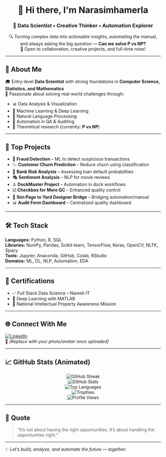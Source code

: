 
<!-- GitHub Profile README with Animated Stats for Narasimhamerla -->

<h1 align="center">👋 Hi there, I'm Narasimhamerla</h1>
<h3 align="center">🌱 Data Scientist • Creative Thinker • Automation Explorer</h3>

<p align="center">
  🔍 Turning complex data into actionable insights, automating the manual, and always asking the big question — <strong>Can we solve P vs NP?</strong><br>
  💼 Open to collaboration, creative projects, and full-time roles!
</p>

---

## 🧠 About Me

🎓 Entry-level **Data Scientist** with strong foundations in **Computer Science, Statistics, and Mathematics**  
🚀 Passionate about solving real-world challenges through:

- 📊 Data Analysis & Visualization  
- 🤖 Machine Learning & Deep Learning  
- 💬 Natural Language Processing  
- 🧪 Automation in QA & Auditing  
- 🧠 Theoretical research (currently: **P vs NP**)

---

## 🚀 Top Projects

- 🔐 **Fraud Detection** – ML to detect suspicious transactions  
- 📉 **Customer Churn Prediction** – Reduce churn using classification  
- 🏦 **Bank Risk Analysis** – Assessing loan default probabilities  
- 🎭 **Sentiment Analysis** – NLP for movie reviews  
- ⚓ **DockMaster Project** – Automation in dock workflows  
- ☑️ **Checkbox for More QC** – Enhanced quality control  
- 🌉 **Sim Page to Yard Designer Bridge** – Bridging automation/manual  
- 📊 **Audit Form Dashboard** – Centralized quality dashboard

---

## 🛠️ Tech Stack

**Languages:** Python, R, SQL  
**Libraries:** NumPy, Pandas, Scikit-learn, TensorFlow, Keras, OpenCV, NLTK, Spacy  
**Tools:** Jupyter, Anaconda, GitHub, Colab, RStudio  
**Domains:** ML, DL, NLP, Automation, EDA

---

## 📜 Certifications

- ✅ Full Stack Data Science – Naresh IT  
- 🧠 Deep Learning with MATLAB  
- 📘 National Intellectual Property Awareness Mission

---

## 🌐 Connect With Me

[![LinkedIn](https://img.shields.io/badge/-LinkedIn-blue?style=for-the-badge&logo=linkedin&logoColor=white)](https://www.linkedin.com/in/narasimhamerla)  
📸 *[Replace with your photo/avatar once uploaded]*

---

## 📈 GitHub Stats (Animated)

<p align="center">
  <img src="https://github-readme-streak-stats.herokuapp.com/?user=narasimhamerla&theme=tokyonight" alt="GitHub Streak" />
  <br>
  <img src="https://github-readme-stats.vercel.app/api?username=narasimhamerla&show_icons=true&theme=tokyonight&count_private=true" alt="GitHub Stats" />
  <br>
  <img src="https://github-readme-stats.vercel.app/api/top-langs/?username=narasimhamerla&layout=compact&theme=tokyonight" alt="Top Languages" />
  <br>
  <img src="https://github-profile-trophy.vercel.app/?username=narasimhamerla&theme=onedark&column=4&margin-w=10&margin-h=10" alt="Trophies" />
  <br>
  <img src="https://komarev.com/ghpvc/?username=narasimhamerla&style=flat-square" alt="Profile Views" />
</p>

---

## 💬 Quote

> “It’s not about having the right opportunities. It’s about handling the opportunities right.”

---

✨ *Let’s build, analyze, and automate the future — together.*
